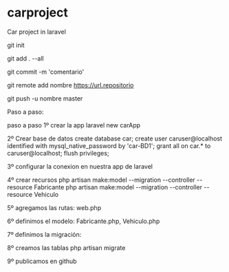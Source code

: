 # carproject
Car project in laravel

git init

git add . --all

git commit -m 'comentario'

git remote add nombre https://url.repositorio

git push -u nombre master

Paso a paso:

paso a paso
1º crear la app
laravel new carApp

2º Crear base de datos
create database car;
create user caruser@localhost identified with mysql_native_password by 'car-BD1'; 
grant all on car.* to caruser@localhost;
flush privileges;

3º configurar la conexion en nuestra app de laravel

4º crear recursos
php artisan make:model --migration --controller --resource Fabricante
php artisan make:model --migration --controller --resource Vehiculo

5º agregamos las rutas: web.php

6º definimos el modelo: Fabricante.php, Vehiculo.php

7º definimos la migración:

8º creamos las tablas
php artisan migrate

9º publicamos en github
